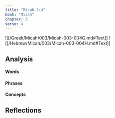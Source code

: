 ```yaml
---
title: "Micah 3:4"
book: "Micah"
chapter: 3
verse: 4
---
```

![[/Greek/Micah/003/Micah-003-004G.md#Text]]
![[/Hebrew/Micah/003/Micah-003-004H.md#Text]]

## Analysis

#### Words

#### Phrases

#### Concepts

## Reflections
